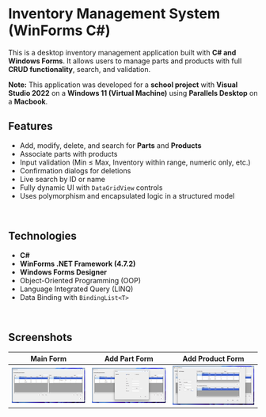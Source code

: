﻿# Inventory Management System (WinForms C#)

This is a desktop inventory management application built with **C# and Windows Forms**. It allows users to manage parts and products with full **CRUD functionality**, search, and validation.

**Note:**
This application was developed for a **school project** with **Visual Studio 2022** on a **Windows 11 (Virtual Machine)** using **Parallels Desktop** on a **Macbook**.
<br>

## Features

- Add, modify, delete, and search for **Parts** and **Products**
- Associate parts with products
- Input validation (Min ≤ Max, Inventory within range, numeric only, etc.)
- Confirmation dialogs for deletions
- Live search by ID or name
- Fully dynamic UI with `DataGridView` controls
- Uses polymorphism and encapsulated logic in a structured model

<br>

## Technologies

- **C#**
- **WinForms .NET Framework (4.7.2)**
- **Windows Forms Designer**
- Object-Oriented Programming (OOP)
- Language Integrated Query (LINQ)
- Data Binding with `BindingList<T>`


<br>

## Screenshots

| Main Form | Add Part Form | Add Product Form |
|-----------|------------------|------------------|
| ![MainForm](screenshots/mainform.png) | ![AddPart](screenshots/addpart.png) | ![AddProduct](screenshots/addproduct.png) |

